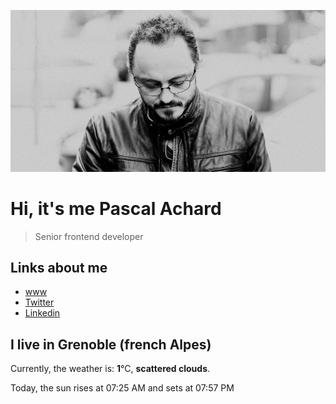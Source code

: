 
![Pascal Achard](./images/photo-pascal-achard.jpg)
# Hi, it's me Pascal Achard
> Senior frontend developer

## Links about me
- [www](https://www.pascal-achard.com)
- [Twitter](https://twitter.com/botmaster)
- [Linkedin](http://www.linkedin.com/in/pascal-achard)


## I live in Grenoble (french Alpes)
Currently, the weather is: **1**°C, **scattered clouds**.

Today, the sun rises at 07:25 AM and sets at 07:57 PM


<p style="display: flex; flex-wrap: wrap; gap: 20px;">
        <img src="https:&#x2F;&#x2F;scontent-cdg4-1.cdninstagram.com&#x2F;v&#x2F;t39.30808-6&#x2F;338174191_169447729315181_4762878131584812175_n.jpg?stp&#x3D;dst-jpg_e35_s640x640_sh0.08&amp;_nc_ht&#x3D;scontent-cdg4-1.cdninstagram.com&amp;_nc_cat&#x3D;105&amp;_nc_ohc&#x3D;CnED-rk--FEAX_O0BZE&amp;edm&#x3D;AOQ1c0wAAAAA&amp;ccb&#x3D;7-5&amp;oh&#x3D;00_AfDW60A6al6GOO0zO5VQOWN608LHvb8sO0bWW8Ozq05dIA&amp;oe&#x3D;6428FC11&amp;_nc_sid&#x3D;8fd12b" alt="" width="200"/>
        <img src="https:&#x2F;&#x2F;scontent-cdg4-1.cdninstagram.com&#x2F;v&#x2F;t39.30808-6&#x2F;337273806_1233220800733666_9014024570559174269_n.jpg?stp&#x3D;c0.135.1080.1080a_dst-jpg_e35_s640x640_sh0.08&amp;_nc_ht&#x3D;scontent-cdg4-1.cdninstagram.com&amp;_nc_cat&#x3D;110&amp;_nc_ohc&#x3D;FMH1EZLMie4AX-cD7zN&amp;edm&#x3D;AOQ1c0wAAAAA&amp;ccb&#x3D;7-5&amp;oh&#x3D;00_AfD9vLejYCBpcpbzMQCUjzA3S6Kyh7bElYIO6N4qzLk8mQ&amp;oe&#x3D;6427C3F5&amp;_nc_sid&#x3D;8fd12b" alt="" width="200"/>
        <img src="https:&#x2F;&#x2F;scontent-cdg2-1.cdninstagram.com&#x2F;v&#x2F;t39.30808-6&#x2F;337516862_555965536517648_6728886801039750515_n.jpg?stp&#x3D;c0.135.1080.1080a_dst-jpg_e35_s640x640_sh0.08&amp;_nc_ht&#x3D;scontent-cdg2-1.cdninstagram.com&amp;_nc_cat&#x3D;108&amp;_nc_ohc&#x3D;t82fzcy0oeYAX8jtiUX&amp;edm&#x3D;AOQ1c0wAAAAA&amp;ccb&#x3D;7-5&amp;oh&#x3D;00_AfDKaT6bsUgrK_7-zUoqGbd_FqBG5qhJAKg-iWwt1ifX6Q&amp;oe&#x3D;6428FE82&amp;_nc_sid&#x3D;8fd12b" alt="" width="200"/>
        <img src="https:&#x2F;&#x2F;scontent-cdg2-1.cdninstagram.com&#x2F;v&#x2F;t39.30808-6&#x2F;336914825_709054927682819_7372440927794061829_n.jpg?stp&#x3D;c180.0.720.720a_dst-jpg_e15_s640x640&amp;_nc_ht&#x3D;scontent-cdg2-1.cdninstagram.com&amp;_nc_cat&#x3D;111&amp;_nc_ohc&#x3D;WtPYKIOc6c8AX_nVv6E&amp;edm&#x3D;AOQ1c0wAAAAA&amp;ccb&#x3D;7-5&amp;oh&#x3D;00_AfCEVgWIQLGTJfj_Loo6_880sAdHAGRPbKQ2jYEcP2Yttg&amp;oe&#x3D;6428B029&amp;_nc_sid&#x3D;8fd12b" alt="" width="200"/>
        <img src="https:&#x2F;&#x2F;scontent-cdg4-2.cdninstagram.com&#x2F;v&#x2F;t51.2885-15&#x2F;337507939_634982741797476_5607676570426676412_n.jpg?stp&#x3D;c0.420.1080.1080a_dst-jpg_e35_s640x640_sh0.08&amp;_nc_ht&#x3D;scontent-cdg4-2.cdninstagram.com&amp;_nc_cat&#x3D;100&amp;_nc_ohc&#x3D;-G0_XS8ZxvEAX_7ak47&amp;edm&#x3D;AOQ1c0wBAAAA&amp;ccb&#x3D;7-5&amp;oh&#x3D;00_AfC1me3hfViq40BSJhLe6l5wBaRNRWXiOxOfhARRv-gZkQ&amp;oe&#x3D;6424E7E7&amp;_nc_sid&#x3D;8fd12b" alt="" width="200"/>
        <img src="https:&#x2F;&#x2F;scontent-cdg2-1.cdninstagram.com&#x2F;v&#x2F;t39.30808-6&#x2F;337551169_662334038991006_7241034457652768464_n.jpg?stp&#x3D;c0.135.1080.1080a_dst-jpg_e35_s640x640_sh0.08&amp;_nc_ht&#x3D;scontent-cdg2-1.cdninstagram.com&amp;_nc_cat&#x3D;106&amp;_nc_ohc&#x3D;nrdqSAeUlpwAX_pD3cP&amp;edm&#x3D;AOQ1c0wAAAAA&amp;ccb&#x3D;7-5&amp;oh&#x3D;00_AfCq27tTyo5FQmFHr4xeDkweFT_44sBUcOa9kXZ07eY9Aw&amp;oe&#x3D;64281A92&amp;_nc_sid&#x3D;8fd12b" alt="" width="200"/>
</p>

